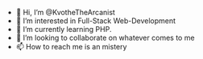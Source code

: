- 👋 Hi, I’m @KvotheTheArcanist
- 👀 I’m interested in Full-Stack Web-Development
- 🌱 I’m currently learning PHP.
- 💞️ I’m looking to collaborate on whatever comes to me
- 📫 How to reach me is an mistery

<!---
KvotheTheArcanist/KvotheTheArcanist is a ✨ special ✨ repository because its `README.md` (this file) appears on your GitHub profile.
You can click the Preview link to take a look at your changes.
--->
